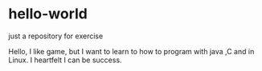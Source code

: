 # hello-world
just a repository for exercise

Hello, I like game, but I want to learn to how to program with java ,C and in Linux. I heartfelt I can be success.
